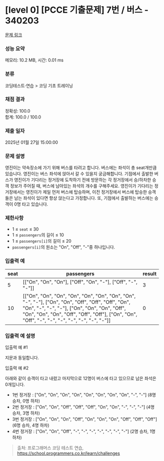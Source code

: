 # [level 0] [PCCE 기출문제] 7번 / 버스 - 340203

[문제 링크](https://school.programmers.co.kr/learn/courses/30/lessons/340203?language=python3)

### 성능 요약

메모리: 10.2 MB, 시간: 0.01 ms

### 분류

코딩테스트‧연습 > 코딩 기초 트레이닝

### 채점 결과

정확성: 100.0<br/>합계: 100.0 / 100.0

### 제출 일자

2025년 01월 27일 15:00:00

### 문제 설명

영진이는 약속장소에 가기 위해 버스를 타려고 합니다. 버스에는 좌석이 총 seat개만큼 있습니다. 영진이는 버스 좌석에 앉아서 갈 수 있을지 궁금해합니다. 기점에서 출발한 버스가 영진이가 기다리는 정거장에 도착하기 전에 방문하는 각 정거장에서 승/하차한 승객 정보가 주어질 때, 버스에 남아있는 좌석의 개수를 구해주세요. 영진이가 기다리는 정거장에서는 영진이가 제일 먼저 버스에 탑승하며, 이전 정거장에서 버스에 탑승한 승객들은 남는 좌석이 있다면 항상 앉는다고 가정합니다. 또, 기점에서 출발하는 버스에는 승객이 0명 타고 있습니다.

### 제한사항

<ul>
<li>1 ≤ <code>seat</code> ≤ 30</li>
<li>1 ≤ <code>passengers</code>의 길이 ≤ 10</li>
<li>1 ≤ <code>passengers[i]</code>의 길이 ≤ 20</li>
<li><code>passengers[i]</code>의 원소는 "On", "Off", "-"중 하나입니다.</li>
</ul>

### 입출력 예

| seat | passengers | result |
|------|------------|--------|
| 5 | [["On", "On", "On"], ["Off", "On", "-"], ["Off", "-", "-"]] | 3 |
| 10 | [["On", "On", "On", "On", "On", "On", "On", "On", "-", "-"], ["On", "On", "Off", "Off", "Off", "On", "On", "-", "-", "-"], ["On", "On", "On", "Off", "On", "On", "On", "Off", "Off", "Off"], ["On", "On", "Off", "-", "-", "-", "-", "-", "-", "-"]] | 0 |

### 입출력 예 설명

입출력 예 #1

지문과 동일합니다.

입출력 예 #2

아래와 같이 승객이 타고 내렸고 마지막으로 12명이 버스에 타고 있으므로 남은 좌석은 0개입니다.

- 1번 정거장 : ["On", "On", "On", "On", "On", "On", "On", "On", "-", "-"] (8명 승차, 0명 하차)
- 2번 정거장 : ["On", "On", "Off", "Off", "Off", "On", "On", "-", "-", "-"] (4명 승차, 3명 하차)
- 3번 정거장 : ["On", "On", "On", "Off", "On", "On", "On", "Off", "Off", "Off"] (6명 승차, 4명 하차)
- 4번 정거장 : ["On", "On", "Off", "-", "-", "-", "-", "-", "-", "-"] (2명 승차, 1명 하차)

> 출처: 프로그래머스 코딩 테스트 연습, https://school.programmers.co.kr/learn/challenges

